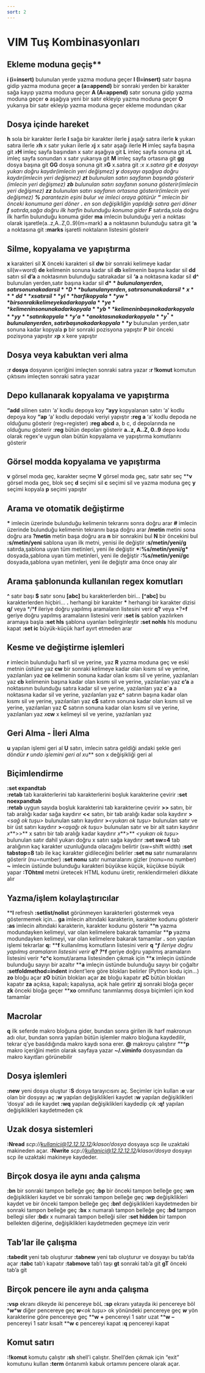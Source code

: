 ```yaml
---
sort: 2
---
```


# VIM Tuş Kombinasyonları

## Ekleme moduna geçiş**
**i  (i=insert)**	    bulunulan yerde yazma moduna geçer 
**I  (I=insert)**	    satır başına gidip yazma moduna geçer
**a  (a=append)**	    bir sonraki yerden bir karakter sağa kayıp yazma moduna geçer
**A  (A=append)**    	satır sonuna gidip yazma moduna geçer 
**o**           	    aşağıya yeni bir satır ekleyip yazma moduna geçer
**O** 	                yukarıya bir satır ekleyip yazma moduna geçer
**<ESC>**    	        ekleme modundan çıkar


## Dosya içinde hareket

**h**      	        sola bir karakter ilerle
**l** 	            sağa bir karakter ilerle
**j** 	            aşağı satıra ilerle
**k** 	            yukarı satıra ilerle
*x***h**     	      x satır yukarı ilerle
*x***j** 	          x satır aşağı ilerle
**H**      	        imleç sayfa başına git
*x***H**            imleç sayfa başından x satır aşağıya git
**L**   	          imleç sayfa sonuna git
*x***L**	          imleç sayfa sonundan x satır yukarıya git
**M**               imleç sayfa ortasına git
**gg** 	            dosya başına git
**GG**   	          dosya sonuna git
*x***G** 	          x.satıra git
**:***x*          	x.satıra git
**<CTRL>e** 	      dosyayı yukarı doğru kaydır(imlecin yeri değişmez)
**<CTRL>y** 	      dosyayı aşağıya doğru kaydır(imlecin yeri değişmez)
**zt**          	  bulunulan satırı sayfanın başında gösterir (imlecin yeri değişmez)
**zb**           	  bulunulan satırı sayfanın sonuna gösterir(imlecin yeri değişmez)
**zz**           	  bulunulan satırı sayfanın ortasına gösterir(imlecin yeri değişmez)
**%** 	            parantezin eşini bulur ve imleci oraya götürür
**“**            	  imlecin bir önceki konumuna geri döner
**.**               en son değişikliğin yapıldığı satıra geri döner
**f***<harf>* 	    satırda,sağa doğru ilk harfin bulunduğu konuma gider
**F***<harf>*   	  satırda,sola doğru ilk harfin bulunduğu konuma gider
**ma**     	        imlecin bulunduğu yeri a noktası olarak işaretle(a..z,A..Z,0..9)(m=mark)
**a** 	            a noktasının bulunduğu satıra git
**‘a** 	            a noktasına git
**:marks**        	işaretli noktaların listesini gösterir


## Silme, kopyalama ve yapıştırma 

**x <DEL>**       	karakteri sil
**X**       	      önceki karakteri sil
**dw**              bir sonraki kelimeye kadar sil(w=word)
**de** 	            kelimenin sonuna kadar sil
**db**            	kelimenin başına kadar sil
**dd** 	            satırı sil
**d’a**           	a noktasının bulunduğu satırakadar sil
**‘a** 	            a noktasına kadar sil
**d^** 	            bulunulan yerden,satır başına kadar sil
**d$** 	            bulunulan yerden,satır sonuna kadar sil
**D**             	bulunulan yerden,satır sonuna kadar sil
*x***dd**         	x satır sil
**yl**            	harfi kopyala
**yw**            	bir sonraki kelimeye kadar kopyala
**ye**            	kelimenin sonuna kadar kopyala
**yb**            	kelimenin başına kadar kopyala
**yy**            	satırı kopyala
**y’a**           	a noktasına kadar kopyala
**y^**            	bulunulan yerden,satır başına kadar kopyala
**y$**            	bulunulan yerden,satır sonuna kadar kopyala
**p**             	bir sonraki pozisyona yapıştır
**P**             	bir önceki pozisyona yapıştır
*x***p**          	x kere yapıştır


## Dosya veya kabuktan veri alma

**:r dosya**    	dosyanın içeriğini imleçten sonraki satıra yazar
**:r !komut**   	komutun çıktısını imleçten sonraki satıra yazar

## Depo kullanarak kopyalama ve yapıştırma

**“add** 	            silinen satırı ‘a’ kodlu depoya koy
**“ayy** 	            kopyalanan satırı ‘a’ kodlu depoya koy
**“ap** 	            ‘a’ kodlu depodaki veriyi yapıştır
**:reg a** 	          ‘a’ kodlu depoda ne olduğunu gösterir (reg=register)
**:reg abcd** 	      a, b c, d depolarında ne olduğunu gösterir
**:reg** 	            bütün depoları gösterir
**a..z, A..Z, 0..9** 	depo kodu olarak regex'e uygun olan bütün kopyalama ve yapıştırma komutlarını gösterir


## Görsel modda kopyalama ve yapıştırma

**v** 	                görsel moda geç, karakter seçme 
**V** 	                görsel moda geç, satır satır seç
*<CTRL>***v**           görsel moda geç, blok seç
**d**               	  seçimi sil 
**c**                 	seçimi sil ve yazma moduna geç
**y**                 	seçimi kopyala
**p**                  	seçimi yapıştır


## Arama ve otomatik değiştirme
**\***                  	imlecin üzerinde bulunduğu kelimenin tekrarını sonra doğru arar
**\#**               	    imlecin üzerinde bulunduğu kelimenin tekrarını başa doğru arar
**/metin**               	metini sona doğru ara
**?metin** 	              metin başa doğru ara
**n** 	                  bir sonrakini bul
**N**                    	bir öncekini bul
**:s/metin/yeni** 	      sablona uyan ilk metni, yenisi ile değiştir
**:s/metin/yeni/g** 	    satırda,şablona uyan tüm metinleri, yeni ile değiştir 
**\*:%s/metin/yeni/g\***  dosyada,şablona uyan tüm metinleri, yeni ile değiştir
**:%s/metin/yeni/gc** 	  dosyada,şablona uyan metinleri, yeni ile değiştir ama önce onay alır

## Arama şablonunda kullanılan regex komutları
**^**                      	satır başı
**$**                   	  satır sonu
**[abc]**                 	bu karakterlerden biri…
**[^abc]**                	bu karakterlerden hiçbiri…
**\.**                  	  herhangi bir karakter
**\***  	                  herhangi bir karakter dizisi
**q/** veya */<CTRL>***f** 	ileriye doğru yapılmış aramaların listesini verir
**q?** veya *?<CTRL>***f** 	geriye doğru yapılmış aramaların listesini verir
**:set is**                	şablon yazılırken aramaya başla
**:set hls** 	              şablona uyanları belirginleştir
**:set nohls** 	            hls modunu kapat
**:set ic** 	             büyük-küçük harf ayırt etmeden arar

## Kesme ve değiştirme işlemleri

**r<harf>**     	imlecin bulunduğu harfi sil ve yerine, <harf> yaz 
**R**             yazma moduna geç ve eski metnin üstüne yaz
**cw**            bir sonraki kelimeye kadar olan kısmı sil ve yerine, yazılanları yaz
**ce** 	          kelimenin sonuna kadar olan kısmı sil ve yerine, yazılanları yaz
**cb** 	          kelimenin başına kadar olan kısmı sil ve yerine, yazılanları yaz
**c’a**           a noktasının bulunduğu satıra kadar sil ve yerine, yazılanları yaz
**c`a**           a noktasına kadar sil ve yerine, yazılanları yaz
**c^** 	          satırın başına kadar olan kısmı sil ve yerine, yazılanları yaz 
**c$** 	          satırın sonuna kadar olan kısmı sil ve yerine, yazılanları yaz 
**C**             satırın sonuna kadar olan kısmı sil ve yerine, yazılanları yaz
*x***cw** 	      x kelimeyi sil ve yerine, yazılanları yaz


## Geri Alma - İleri Alma
**u**    	        yapılan işlemi geri al 
**U** 	          satırı, imlecin satıra geldiği andaki şekle geri döndür
*<CTRL>***r**   	undo işlemini geri al
*x***u** 	        son x değişikliği geri al

## Biçimlendirme

**:set expandtab** 	
**:retab** 	                      tab karakterlerini tab karakterlerini boşluk karakterine çevirir
**:set noexpandtab** 	
**:retab**                        uygun sayıda boşluk karakterini tab karakterine çevirir
**>>** 	                          satırı, bir tab aralığı kadar sağa kaydırır
**<<** 	                          satırı, bir tab aralığı kadar sola kaydırır
**>***<sağ ok tuşu>*	            bulunulan satırı kaydırır
**>***<yukarı ok tuşu>*           bulunulan satır ve bir üst satırı kaydırır
**>***<aşağı ok tuşu>* 	          bulunulan satır ve bir alt satırı kaydırır
*x***>>** 	                      x satırı bir tab aralığı kadar kaydırır
*x***>** *<yukarı ok tuşu>*     	bulunulan satır dahil yukarı doğru x satırı sağa kaydırır
**:set sw=4**                   	tab aralığının kaç karakter uzunluğunda olacağını belirtir (sw=shift width)
**:set tabstop=8**	              tab ile kaç karakter gidileceğini belirler
**:set nu**                     	satır numaralarını gösterir (nu=number)
**:set nonu**               	    satır numaralarını gizler (nonu=no number)
**~**                             imlecin üstünde bulunduğu karakteri büyükse küçük, küçükse büyük yapar
**:TOhtml**                     	metni üretecek HTML kodunu üretir, renklendirmeleri dikkate alır


## Yazma/işlem kolaylaştırıcılar

*<CTRL>***l**               	refresh
**:setlist/nolist**         	görünmeyen karakterleri göstermek veya göstermemek için…
**ga**                        imlecin altındaki karakterin, karakter kodunu gösterir
**:as**                       imlecin altındaki karakterin, karakter kodunu gösterir
*<CTRL>***n**                	yazma modundayken kelimeyi, var olan kelimelere bakarak tamamlar 
*<CTRL>***p**               	yazma modundayken kelimeyi, var olan kelimelere bakarak tamamlar
**\.**	                      son yapılan işlemi tekrarlar
**q:**
*<CTRL>***f**               	kullanılmış komutların listesini verir
**q**
*<CTRL>***f**                 ileriye doğru yapılmış aramaların listesini verir
**q?**
**?***<CTRL>***f** 	          geriye doğru yapılmış aramaların listesini verir
*<CTRL>***c***<CTRL>***c**    komut/arama listesinden çıkmak için
*<CTRL>***x** 	              imleçin üstünde bulunduğu sayıyı bir azaltır
*<CTRL>***a**               	imleçin üstünde bulunduğu sayıyı bir çoğaltır
**:setfoldmethod=indent**   	indent’lere göre blokları belirler (Python kodu için…)
**zo** 	                      bloğu açar
**zO** 	                      bütün blokları açar
**zc** 	                      bloğu kapatır
**zC** 	                      bütün blokları kapatır
**za** 	                      açıksa, kapalı; kapalıysa, açık hale getirir
**zj** 	                      sonraki bloğa geçer
**zk** 	                      önceki bloğa geçer
*<CTRL>***xo** 	              omnifunc tanımlanmış dosya biçimleri için kod tamamlar

## Macrolar 

**q** 	            ilk seferde makro bloğuna gider, bundan sonra girilen ilk harf makronun adı olur, bundan sonra yapılan bütün işlemler makro bloğuna kaydedilir, tekrar q’ye basıldığında makro kaydı sona erer.
**@***<harf>* 	    makroyu çalıştırır
**“***<harf>***p** 	makro içeriğini metin olarak sayfaya yazar
**~/.viminfo** 	    dosyasından da makro kayıtları görünebilir


## Dosya işlemleri

**:new** *<DOSYA>*	    yeni dosya oluştur
**:S** 	                dosya tarayıcısını aç. Seçimler için <ENTER> kullan
**:e** *<DOSYA>*        var olan bir dosyayı aç
**:w**                  yapılan değişiklikleri kaydet
**:w** *<DOSYA>*      	yapılan değişiklikleri ‘dosya’ adı ile kaydet
**:wq** 	              yapılan değişiklikleri kaydedip çık
**:q!** 	              yapılan değişiklikleri kaydetmeden çık

## Uzak dosya sistemleri

**:Nread** *scp://kullanici@12.12.12.12/klasor/dosya* 	dosyaya scp ile uzaktaki makineden açar.
**:Nwrite** *scp://kullanici@12.12.12.12/klasor/dosya*	dosyayı scp ile uzaktaki makineye kaydeder.


## Birçok dosya ile aynı anda çalışma

**:bn**        	  bir sonraki tampon belleğe geç
**:bp**       	  bir önceki tampon belleğe geç
**:wn**     	    değişiklikleri kaydet ve bir sonraki tampon belleğe geç
**:wp**         	değişiklikleri kaydet ve bir önceki tampon belleğe geç
**:bn!**         	değişiklikleri kaydetmeden bir sonraki tampon belleğe geç
**:bx**     	    x numaralı tampon belleğe geç
**:bd**   	      tampon bellegi siler
**:bd***x*   	    x numaralı tampon belleği siler
**:set hidden** 	bir tampon bellekten diğerine, değişiklikleri kaydetmeden geçmeye izin verir


## Tab’lar ile çalışma

**:tabedit** 	              yeni tab oluşturur
**:tabnew** *<DOSYA>*      	yeni tab oluşturur ve dosyayı bu tab’da açar
**:tabc**                 	tab’ı kapatır
**:tabmove** 	              tab’ı taşı
**gt**      	              sonraki tab’a git
**gT**        	            önceki tab’a git


## Birçok pencere ile aynı anda çalışma

**:vsp** 	                  ekranı dikeyde iki pencereye böL
**:sp** 	                  ekranı yatayda iki pencereye böl
*<CTRL>***w***<CTRL>***w** 	diğer pencereye geç
*<CTRL>***w***<ok tuşu>*    ok yönündeki pencereye geç
*<CTRL>***w***<hjkl>*     	yön karakterine göre pencereye geç
*<CTRL>***w** **+**       	pencereyi 1 satır uzat
*<CTRL>***w** **–**       	pencereyi 1 satır kısalt
*<CTRL>***w** **c**       	pencereyi kapat
**:q** 	                    pencereyi kapat


## Komut satırı

**:!komut**    komutu çalıştır
**:sh**     	 shell’i çalıştır. Shell’den çıkmak için “exit” komutunu kullan
**:term**      öntanımlı kabuk ortamını pencere olarak açar.
